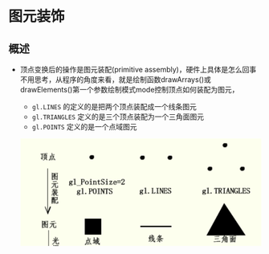 # 图元装饰

## 概述

+ 顶点变换后的操作是图元装配(primitive assembly)，硬件上具体是怎么回事不用思考，从程序的角度来看，就是绘制函数drawArrays()或drawElements()第一个参数绘制模式mode控制顶点如何装配为图元，

  + `gl.LINES` 的定义的是把两个顶点装配成一个线条图元
  + `gl.TRIANGLES` 定义的是三个顶点装配为一个三角面图元
  + `gl.POINTS` 定义的是一个点域图元

  ![alt text](images/图元装饰.png)
